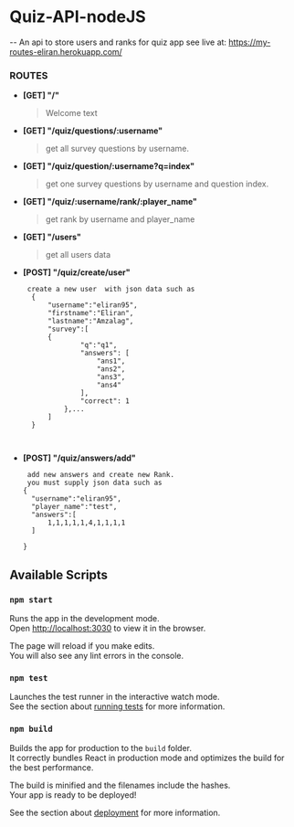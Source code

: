 # Quiz-API-nodeJS

-- An api to store users and ranks for quiz app
see live at: https://my-routes-eliran.herokuapp.com/




### **ROUTES**

- **[GET]  "/"**

  > Welcome text  

- **[GET] "/quiz/questions/:username"**

  > get all survey questions by username.

- **[GET] "/quiz/question/:username?q=index"**
  > get one survey questions by username and question index.

- **[GET] "/quiz/:username/rank/:player_name"**

  > get rank by username and player_name


- **[GET]  "/users"**
  > get all users data


- **[POST]  "/quiz/create/user"**
  

  ```    
   create a new user  with json data such as 
    {
        "username":"eliran95",
        "firstname":"Eliran",
        "lastname":"Amzalag",
        "survey":[
        {
                "q":"q1",
                "answers": [
                    "ans1",
                    "ans2",
                    "ans3",
                    "ans4"
                ],
                "correct": 1
            },... 
        ]
    }

    

- **[POST]  "/quiz/answers/add"**  
  ```    
   add new answers and create new Rank.
   you must supply json data such as 
  {
    "username":"eliran95",
    "player_name":"test",
    "answers":[    
        1,1,1,1,1,4,1,1,1,1      
    ]

  }

<!-- ## Card Object Description -->

## Available Scripts

### `npm start`

Runs the app in the development mode.<br />
Open [http://localhost:3030](http://localhost:3030) to view it in the browser.

The page will reload if you make edits.<br />
You will also see any lint errors in the console.

### `npm test`

Launches the test runner in the interactive watch mode.<br />
See the section about [running tests](https://facebook.github.io/create-react-app/docs/running-tests) for more information.

### `npm build`

Builds the app for production to the `build` folder.<br />
It correctly bundles React in production mode and optimizes the build for the best performance.

The build is minified and the filenames include the hashes.<br />
Your app is ready to be deployed!

See the section about [deployment](https://facebook.github.io/create-react-app/docs/deployment) for more information.
